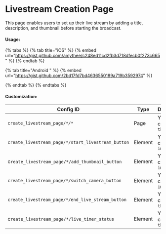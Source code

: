 # Livestream Creation Page

This page enables users to set up their live stream by adding a title, description, and thumbnail before starting the broadcast.&#x20;

#### Usage:

{% tabs %}
{% tab title="iOS" %}
{% embed url="https://gist.github.com/amythee/c248ed11cd2fb3d718dfecb0f273c665" %}
{% endtab %}

{% tab title="Android " %}
{% embed url="https://gist.github.com/2bd17fd7bd4636550189a719b3592974" %}


{% endtab %}
{% endtabs %}

#### Customization:

| Config ID                                          | Type    | Description               |
| -------------------------------------------------- | ------- | ------------------------- |
| `create_livestream_page/*`_`/*`_                   | Page    | You can customize `theme` |
| `create_livestream_page/*/start_livestream_button` | Element | You can customize `image` |
| c`reate_livestream_page/*/add_thumbnail_button`    | Element | You can customize `image` |
| `create_livestream_page/*/switch_camera_button`    | Element | You can customize `image` |
| `create_livestream_page/*/end_live_stream_button`  | Element | You can customize `theme` |
| c`reate_livestream_page/*/live_timer_status`       | Element | You can customize `theme` |
